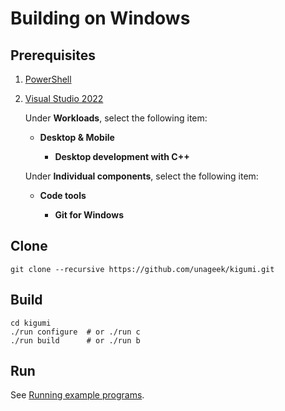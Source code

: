 # Building on Windows

## Prerequisites

1. [PowerShell](https://apps.microsoft.com/store/detail/powershell/9MZ1SNWT0N5D)

1. [Visual Studio 2022](https://visualstudio.microsoft.com/)

   Under **Workloads**, select the following item:

   - **Desktop & Mobile**

     - **Desktop development with C++**

   Under **Individual components**, select the following item:

   - **Code tools**

     - **Git for Windows**

## Clone

```
git clone --recursive https://github.com/unageek/kigumi.git
```

## Build

```
cd kigumi
./run configure  # or ./run c
./run build      # or ./run b
```

## Run

See [Running example programs](run.md).
